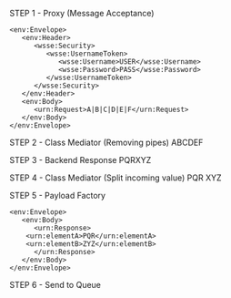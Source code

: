 STEP 1 - Proxy (Message Acceptance)
```
<env:Envelope>
   <env:Header>
      <wsse:Security>
         <wsse:UsernameToken>
            <wsse:Username>USER</wsse:Username>
            <wsse:Password>PASS</wsse:Password>
         </wsse:UsernameToken>
      </wsse:Security>
   </env:Header>
   <env:Body>
      <urn:Request>A|B|C|D|E|F</urn:Request>
   </env:Body>
</env:Envelope>
```

STEP 2 - Class Mediator (Removing pipes)
ABCDEF

STEP 3 - Backend Response
PQRXYZ

STEP 4 - Class Mediator (Split incoming value)
PQR
XYZ

STEP 5 - Payload Factory
```
<env:Envelope>
   <env:Body>
      <urn:Response>
	<urn:elementA>PQR</urn:elementA>
	<urn:elementB>ZYZ</urn:elementB>
      </urn:Response>
   </env:Body>
</env:Envelope>
```

STEP 6 - Send to Queue
